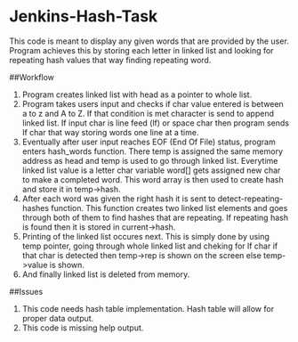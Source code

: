 # Jenkins-Hash-Task
This code is meant to display any given words that are provided by the user. Program achieves this by storing each letter in linked list and looking for repeating hash values that way finding repeating word.

##Workflow
1. Program creates linked list with head as a pointer to whole list.
2. Program takes users input and checks if char value entered is between a to z and A to Z. If that condition is met character is send to append linked list. If input char is line feed (lf) or space char then program sends lf char that way storing words one line at a time.
3. Eventually after user input reaches EOF (End Of File) status, program enters hash_words function. There temp is assigned the same memory address as head and temp is used to go through linked list. Everytime linked list value is a letter char variable word[] gets assigned new char to make a completed word. This word array is then used to create hash and store it in temp->hash.
4. After each word was given the right hash it is sent to detect-repeating-hashes function. This function creates two linked list elements and goes through both of them to find hashes that are repeating. If repeating hash is found then it is stored in current->hash.
5. Printing of the linked list occures next. This is simply done by using temp pointer, going through whole linked list and cheking for lf char if that char is detected then temp->rep is shown on the screen else temp->value is shown.
6. And finally linked list is deleted from memory.

##Issues
1. This code needs hash table implementation. Hash table will allow for proper data output.
2. This code is missing help output.



